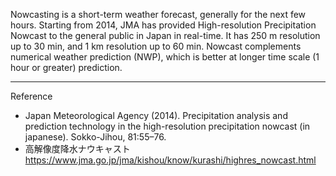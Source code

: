 Nowcasting is a short-term weather forecast, generally for the next few hours. Starting from 2014, JMA has provided High-resolution Precipitation Nowcast to the general public in Japan in real-time. It has 250 m resolution up to 30 min, and 1 km resolution up to 60 min. Nowcast complements numerical weather prediction (NWP), which is better at longer time scale (1 hour or greater) prediction.

---
Reference

- Japan Meteorological Agency (2014). Precipitation analysis and prediction technology in the high-resolution precipitation nowcast (in japanese). Sokko-Jihou, 81:55–76.
- 高解像度降水ナウキャスト
https://www.jma.go.jp/jma/kishou/know/kurashi/highres_nowcast.html